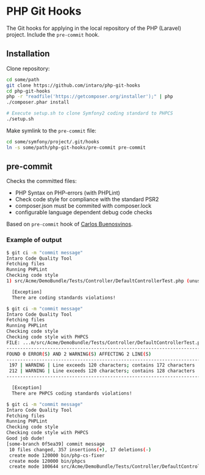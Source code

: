 # PHP Git Hooks

The Git hooks for applying in the local repository of the PHP (Laravel) project. Include the `pre-commit` hook.

## Installation

Clone repository:

```bash
cd some/path
git clone https://github.com/intaro/php-git-hooks
cd php-git-hooks
php -r "readfile('https://getcomposer.org/installer');" | php
./composer.phar install

# Execute setup.sh to clone Symfony2 coding standard to PHPCS
./setup.sh

```

Make symlink to the `pre-commit` file:

```bash
cd some/symfony/project/.git/hooks
ln -s some/path/php-git-hooks/pre-commit pre-commit
```


## pre-commit

Checks the committed files:

* PHP Syntax on PHP-errors (with PHPLint)
* Check code style for compliance with the standard PSR2
* composer.json must be commited with composer.lock
* configurable language dependent debug code checks

Based on `pre-commit` hook of [Carlos Buenosvinos](http://carlosbuenosvinos.com/write-your-git-hooks-in-php-and-keep-them-under-git-control/).

### Example of output

```bash
$ git ci -m "commit message"
Intaro Code Quality Tool
Fetching files
Running PHPLint
Checking code style
1) src/Acme/DemoBundle/Tests/Controller/DefaultControllerTest.php (unused_use, eof_ending)

  [Exception]
  There are coding standards violations!
```

```bash
$ git ci -m "commit message"
Intaro Code Quality Tool
Fetching files
Running PHPLint
Checking code style
Checking code style with PHPCS
FILE: ...m/src/Acme/DemoBundle/Tests/Controller/DefaultControllerTest.php
--------------------------------------------------------------------------------
FOUND 0 ERROR(S) AND 2 WARNING(S) AFFECTING 2 LINE(S)
--------------------------------------------------------------------------------
 197 | WARNING | Line exceeds 120 characters; contains 172 characters
 212 | WARNING | Line exceeds 120 characters; contains 128 characters
--------------------------------------------------------------------------------

  [Exception]
  There are PHPCS coding standards violations!
```

```bash
$ git ci -m "commit message"
Intaro Code Quality Tool
Fetching files
Running PHPLint
Checking code style
Checking code style with PHPCS
Good job dude!
[some-branch 0f5ea39] commit message
 10 files changed, 357 insertions(+), 17 deletions(-)
 create mode 120000 bin/php-cs-fixer
 create mode 120000 bin/phpcs
 create mode 100644 src/Acme/DemoBundle/Tests/Controller/DefaultControllerTest.php
```
